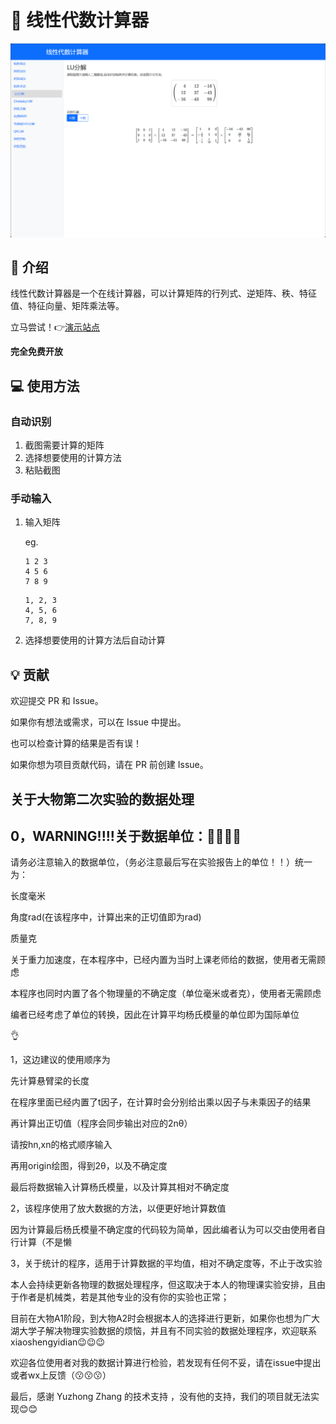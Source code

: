 # 🔧 线性代数计算器

![alt text](image.png)

## 🚀 介绍

线性代数计算器是一个在线计算器，可以计算矩阵的行列式、逆矩阵、秩、特征值、特征向量、矩阵乘法等。

立马尝试！👉[演示站点](https://matrix.betterspace.top)

**完全免费开放**

## 💻 使用方法

### 自动识别

1. 截图需要计算的矩阵
2. 选择想要使用的计算方法
3. 粘贴截图

### 手动输入

1. 输入矩阵
    
    eg. 
    ```
    1 2 3
    4 5 6
    7 8 9
    ```
    ```
    1, 2, 3
    4, 5, 6
    7, 8, 9
    ```

2. 选择想要使用的计算方法后自动计算

## 💡 贡献

欢迎提交 PR 和 Issue。

如果你有想法或需求，可以在 Issue 中提出。

也可以检查计算的结果是否有误！

如果你想为项目贡献代码，请在 PR 前创建 Issue。







## 关于大物第二次实验的数据处理


## 0，WARNING!!!!关于数据单位：🫵🫵🫵🫵

请务必注意输入的数据单位，（务必注意最后写在实验报告上的单位！！）统一为：
    
长度毫米

角度rad(在该程序中，计算出来的正切值即为rad)

质量克



关于重力加速度，在本程序中，已经内置为当时上课老师给的数据，使用者无需顾虑

本程序也同时内置了各个物理量的不确定度（单位毫米或者克），使用者无需顾虑

编者已经考虑了单位的转换，因此在计算平均杨氏模量的单位即为国际单位

👌
    
1，这边建议的使用顺序为

先计算悬臂梁的长度

在程序里面已经内置了t因子，在计算时会分别给出乘以因子与未乘因子的结果

再计算出正切值（程序会同步输出对应的2nθ）

请按hn,xn的格式顺序输入

再用origin绘图，得到2θ，以及不确定度

最后将数据输入计算杨氏模量，以及计算其相对不确定度



2，该程序使用了放大数据的方法，以便更好地计算数值    

因为计算最后杨氏模量不确定度的代码较为简单，因此编者认为可以交由使用者自行计算（不是懒

3，关于统计的程序，适用于计算数据的平均值，相对不确定度等，不止于改实验

本人会持续更新各物理的数据处理程序，但这取决于本人的物理课实验安排，且由于作者是机械类，若是其他专业的没有你的实验也正常；

目前在大物A1阶段，到大物A2时会根据本人的选择进行更新，如果你也想为广大湖大学子解决物理实验数据的烦恼，并且有不同实验的数据处理程序，欢迎联系xiaoshengyidian😉😉😉

欢迎各位使用者对我的数据计算进行检验，若发现有任何不妥，请在issue中提出或者wx上反馈（😗😗😗）

最后，感谢 Yuzhong Zhang 的技术支持 ，没有他的支持，我们的项目就无法实现😊😊


